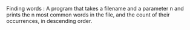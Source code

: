 Finding words : A program that takes a filename and a parameter n and prints the n most common words in the file, and the count of their occurrences, in descending order.
